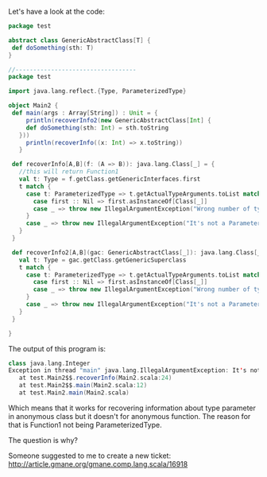 Let's have a look at the code:

```scala
package test

abstract class GenericAbstractClass[T] {
 def doSomething(sth: T)
}

//----------------------------------
package test

import java.lang.reflect.{Type, ParameterizedType}

object Main2 {
 def main(args : Array[String]) : Unit = {
     println(recoverInfo2(new GenericAbstractClass[Int] {
     def doSomething(sth: Int) = sth.toString
   }))
     println(recoverInfo((x: Int) => x.toString))
   }

 def recoverInfo[A,B](f: (A => B)): java.lang.Class[_] = {
   //this will return Function1
   val t: Type = f.getClass.getGenericInterfaces.first
   t match {
     case t: ParameterizedType => t.getActualTypeArguments.toList match {
       case first :: Nil => first.asInstanceOf[Class[_]]
       case _ => throw new IllegalArgumentException("Wrong number of type arguments")
     }
     case _ => throw new IllegalArgumentException("It's not a ParameterizedType")
   }
 }

 def recoverInfo2[A,B](gac: GenericAbstractClass[_]): java.lang.Class[_] = {
   val t: Type = gac.getClass.getGenericSuperclass
   t match {
     case t: ParameterizedType => t.getActualTypeArguments.toList match {
       case first :: Nil => first.asInstanceOf[Class[_]]
       case _ => throw new IllegalArgumentException("Wrong number of type arguments")
     }
     case _ => throw new IllegalArgumentException("It's not a ParameterizedType")
   }
 }

}
```

The output of this program is:
```scala
class java.lang.Integer
Exception in thread "main" java.lang.IllegalArgumentException: It's not a ParameterizedType
   at test.Main2$$.recoverInfo(Main2.scala:24)
   at test.Main2$$.main(Main2.scala:12)
   at test.Main2.main(Main2.scala)
```

Which means that it works for recovering information about type parameter in anonymous class but it doesn't for anonymous function. The reason for that is Function1 not being ParameterizedType. 

The question is why?

Someone suggested to me to create a new ticket:
http://article.gmane.org/gmane.comp.lang.scala/16918
